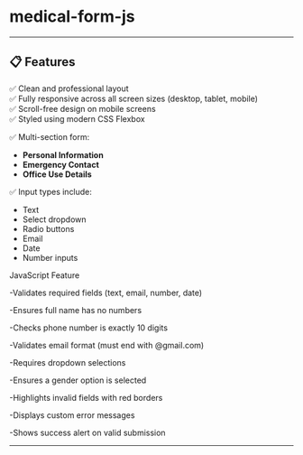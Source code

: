 # medical-form-js

---
## 📋 Features

✅ Clean and professional layout  
✅ Fully responsive across all screen sizes (desktop, tablet, mobile)  
✅ Scroll-free design on mobile screens  
✅ Styled using modern CSS Flexbox  

✅ Multi-section form:
- **Personal Information**
- **Emergency Contact**
- **Office Use Details**

✅ Input types include:
- Text
- Select dropdown
- Radio buttons
- Email
- Date
- Number inputs

JavaScript Feature

-Validates required fields (text, email, number, date)

-Ensures full name has no numbers

-Checks phone number is exactly 10 digits

-Validates email format (must end with @gmail.com)

-Requires dropdown selections

-Ensures a gender option is selected

-Highlights invalid fields with red borders

-Displays custom error messages

-Shows success alert on valid submission

---
